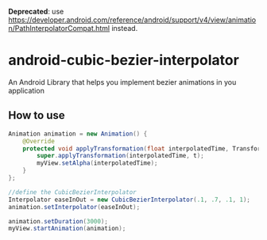 **Deprecated**: use https://developer.android.com/reference/android/support/v4/view/animation/PathInterpolatorCompat.html instead.

android-cubic-bezier-interpolator
=================================

An Android Library that helps you implement bezier animations in you application

How to use
----------

```java
Animation animation = new Animation() {
    @Override
    protected void applyTransformation(float interpolatedTime, Transformation t) {
        super.applyTransformation(interpolatedTime, t);
        myView.setAlpha(interpolatedTime);
    }
};

//define the CubicBezierInterpolator
Interpolator easeInOut = new CubicBezierInterpolator(.1, .7, .1, 1);
animation.setInterpolator(easeInOut);

animation.setDuration(3000);
myView.startAnimation(animation);
```
